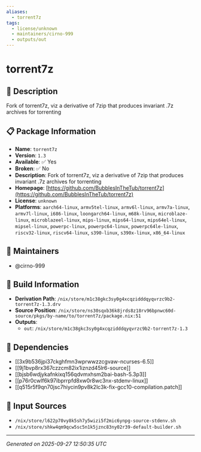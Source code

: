 ```yaml
---
aliases:
  - torrent7z
tags:
  - license/unknown
  - maintainers/cirno-999
  - outputs/out
---
```


# torrent7z

## 📝 Description

Fork of torrent7z, viz a derivative of 7zip that produces invariant .7z archives for torrenting

## 📋 Package Information

- **Name**: `torrent7z`
- **Version**: `1.3`
- **Available**: ✅ Yes
- **Broken**: ✅ No
- **Description**: Fork of torrent7z, viz a derivative of 7zip that produces invariant .7z archives for torrenting
- **Homepage**: [https://github.com/BubblesInTheTub/torrent7z](https://github.com/BubblesInTheTub/torrent7z)
- **License**: `unknown`
- **Platforms**: `aarch64-linux`, `armv5tel-linux`, `armv6l-linux`, `armv7a-linux`, `armv7l-linux`, `i686-linux`, `loongarch64-linux`, `m68k-linux`, `microblaze-linux`, `microblazeel-linux`, `mips-linux`, `mips64-linux`, `mips64el-linux`, `mipsel-linux`, `powerpc-linux`, `powerpc64-linux`, `powerpc64le-linux`, `riscv32-linux`, `riscv64-linux`, `s390-linux`, `s390x-linux`, `x86_64-linux`
## 👥 Maintainers

- @cirno-999


## 🔧 Build Information

- **Derivation Path**: `/nix/store/m1c38gkc3sy0g4xcqzidddqyqvrzc9b2-torrent7z-1.3.drv`
- **Source Position**: `/nix/store/ns30sqxb36k8jrds8z18rv96bpnwc60d-source/pkgs/by-name/to/torrent7z/package.nix:51`
- **Outputs**:
  - `out`:  `/nix/store/m1c38gkc3sy0g4xcqzidddqyqvrzc9b2-torrent7z-1.3`

## 🔗 Dependencies

- [[3x9b536jpi37ckghfmn3wprwwzzcgvaw-ncurses-6.5]]
- [[9j1bvp8rx367czzcm82ix1iznzd45lr6-source]]
- [[bjsb6wdjykafnkixq156qdvmxhsm2bai-bash-5.3p3]]
- [[p76r0cwlf6k97ibprrpfd8xw0r8wc3nx-stdenv-linux]]
- [[q515r5f9qn70jsc7hiycin9pv8k2lc3k-fix-gcc10-compilation.patch]]

## 📁 Input Sources

- `/nix/store/l622p70vy8k5sh7y5wizi5f2mic6ynpg-source-stdenv.sh`
- `/nix/store/shkw4qm9qcw5sc5n1k5jznc83ny02r39-default-builder.sh`

---
*Generated on 2025-09-27 12:50:35 UTC*
